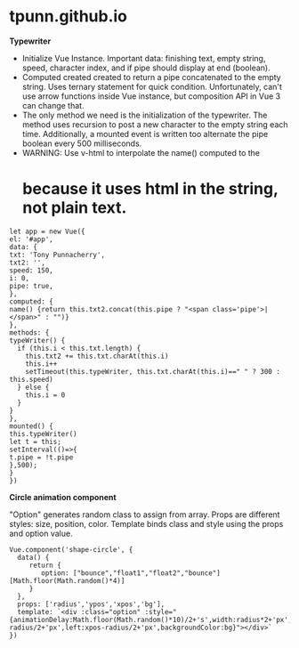 # tpunn.github.io

**Typewriter**

- Initialize Vue Instance. Important data: finishing text, empty string, speed, character index, and if pipe should display at end (boolean).
- Computed created created to return a pipe concatenated to the empty string. Uses ternary statement for quick condition. Unfortunately, can't use arrow functions inside Vue instance, but composition API in Vue 3 can change that.
- The only method we need is the initialization of the typewriter. The method uses recursion to post a new character to the empty string each time. Additionally, a mounted event is written too alternate the pipe boolean every 500 milliseconds.
- WARNING: Use v-html to interpolate the name() computed to the <h1> because it uses html in the string, not plain text.

```
let app = new Vue({ 
el: '#app', 
data: {
txt: 'Tony Punnacherry',
txt2: '',
speed: 150,
i: 0,
pipe: true,
},
computed: {
name() {return this.txt2.concat(this.pipe ? "<span class='pipe'>|</span>" : "")}
},
methods: {
typeWriter() {
  if (this.i < this.txt.length) {
    this.txt2 += this.txt.charAt(this.i)
    this.i++
    setTimeout(this.typeWriter, this.txt.charAt(this.i)==" " ? 300 : this.speed)
  } else {
    this.i = 0
  }
}
},
mounted() {
this.typeWriter()
let t = this;
setInterval(()=>{
t.pipe = !t.pipe
},500);
}
})
```

**Circle animation component**

"Option" generates random class to assign from array.
Props are different styles: size, position, color.
Template binds class and style using the props and option value.

```
Vue.component('shape-circle', {
  data() {
     return {
        option: ["bounce","float1","float2","bounce"][Math.floor(Math.random()*4)]
     }
  },
  props: ['radius','ypos','xpos','bg'],
  template: `<div :class="option" :style="{animationDelay:Math.floor(Math.random()*10)/2+'s',width:radius*2+'px',height:radius*2+'px',top:ypos-radius/2+'px',left:xpos-radius/2+'px',backgroundColor:bg}"></div>`
})
```
